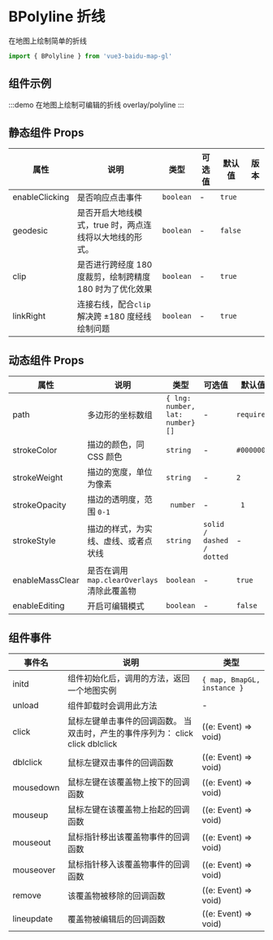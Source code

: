 # BPolyline 折线

在地图上绘制简单的折线

```ts
import { BPolyline } from 'vue3-baidu-map-gl'
```

## 组件示例

:::demo 在地图上绘制可编辑的折线
overlay/polyline
:::

## 静态组件 Props

| 属性           | 说明                                                     | 类型      | 可选值 | 默认值  | 版本                               |
| -------------- | -------------------------------------------------------- | --------- | ------ | ------- | ---------------------------------- |
| enableClicking | 是否响应点击事件                                         | `boolean` | -      | `true`  |                                    |
| geodesic       | 是否开启大地线模式，true 时，两点连线将以大地线的形式。  | `boolean` | -      | `false` |                                    |
| clip           | 是否进行跨经度 180 度裁剪，绘制跨精度 180 时为了优化效果 | `boolean` | -      | `true`  |                                    |
| linkRight      | 连接右线，配合`clip`解决跨 ±180 度经线绘制问题           | `boolean` | -      | `true`  | <Badge type="tip" text="^2.1.0" /> |

## 动态组件 Props

| 属性            | 说明                                        | 类型                            | 可选值                    | 默认值     |
| --------------- | ------------------------------------------- | ------------------------------- | ------------------------- | ---------- |
| path            | 多边形的坐标数组                            | `{ lng: number, lat: number}[]` | -                         | `required` |
| strokeColor     | 描边的颜色，同 CSS 颜色                     | `string`                        | -                         | `#000000`  |
| strokeWeight    | 描边的宽度，单位为像素                      | `string`                        | -                         | `2`        |
| strokeOpacity   | 描边的透明度，范围 `0-1`                    | ` number`                       | -                         | ` 1`       |
| strokeStyle     | 描边的样式，为实线、虚线、或者点状线        | `string`                        | `solid / dashed / dotted` | -          |
| enableMassClear | 是否在调用 `map.clearOverlays` 清除此覆盖物 | `boolean`                       | -                         | `true `    |
| enableEditing   | 开启可编辑模式                              | `boolean`                       | -                         | `false `   |

## 组件事件

| 事件名     | 说明                                                                           | 类型                        |
| ---------- | ------------------------------------------------------------------------------ | --------------------------- |
| initd      | 组件初始化后，调用的方法，返回一个地图实例                                     | `{ map, BmapGL, instance }` |
| unload     | 组件卸载时会调用此方法                                                         | -                           |
| click      | 鼠标左键单击事件的回调函数。 当双击时，产生的事件序列为： click click dblclick | ((e: Event) => void)        |
| dblclick   | 鼠标左键双击事件的回调函数                                                     | ((e: Event) => void)        |
| mousedown  | 鼠标左键在该覆盖物上按下的回调函数                                             | ((e: Event) => void)        |
| mouseup    | 鼠标左键在该覆盖物上抬起的回调函数                                             | ((e: Event) => void)        |
| mouseout   | 鼠标指针移出该覆盖物事件的回调函数                                             | ((e: Event) => void)        |
| mouseover  | 鼠标指针移入该覆盖物事件的回调函数                                             | ((e: Event) => void)        |
| remove     | 该覆盖物被移除的回调函数                                                       | ((e: Event) => void)        |
| lineupdate | 覆盖物被编辑后的回调函数                                                       | ((e: Event) => void)        |
